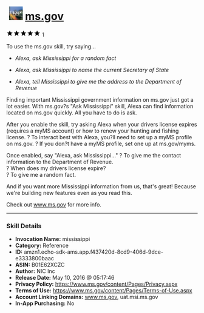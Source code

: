# &nbsp;<img src="skill_icon" alt="ms.gov icon" width="36"> [ms.gov](http://alexa.amazon.com/#skills/amzn1.echo-sdk-ams.app.f437420d-8cd9-406d-9dce-e3333800baac)
![5 stars](../../images/ic_star_black_18dp_1x.png)![5 stars](../../images/ic_star_black_18dp_1x.png)![5 stars](../../images/ic_star_black_18dp_1x.png)![5 stars](../../images/ic_star_black_18dp_1x.png)![5 stars](../../images/ic_star_black_18dp_1x.png) 1

To use the ms.gov skill, try saying...

* *Alexa, ask Mississippi for a random fact*

* *Alexa, ask Mississippi to name the current Secretary of State*

* *Alexa, tell Mississippi to give me the address to the Department of Revenue*

Finding important Mississippi government information on ms.gov just got a lot easier. With ms.gov?s "Ask Mississippi" skill, Alexa can find information located on ms.gov quickly. All you have to do is ask. 

After you enable the skill, try asking Alexa when your drivers license expires (requires a myMS account) or how to renew your hunting and fishing license. 
?	To interact best with Alexa, you?ll need to set up a myMS profile on ms.gov. 
?	If you don?t have a myMS profile, set one up at ms.gov/myms.

Once enabled, say "Alexa, ask Mississippi..."
?	To give me the contact information to the Department of Revenue.     
?	When does my drivers license expire?  
?	To give me a random fact.

And if you want more Mississippi information from us, that's great! Because we're building new features even as you read this. 

Check out www.ms.gov for more info.

***

### Skill Details

* **Invocation Name:** mississippi
* **Category:** Reference
* **ID:** amzn1.echo-sdk-ams.app.f437420d-8cd9-406d-9dce-e3333800baac
* **ASIN:** B01E62XCZC
* **Author:** NIC Inc
* **Release Date:** May 10, 2016 @ 05:17:46
* **Privacy Policy:** https://www.ms.gov/content/Pages/Privacy.aspx
* **Terms of Use:** https://www.ms.gov/content/Pages/Terms-of-Use.aspx
* **Account Linking Domains:** www.ms.gov, uat.msi.ms.gov
* **In-App Purchasing:** No
